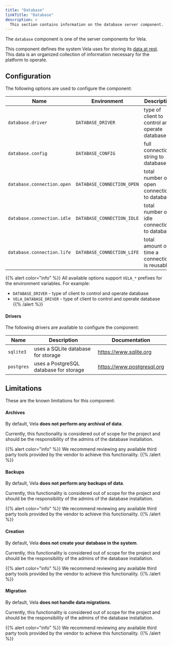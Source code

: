 ```yaml
---
title: "Database"
linkTitle: "Database"
description: >
  This section contains information on the database server component.
---
```


The `database` component is one of the server components for Vela.

This component defines the system Vela uses for storing its [data at rest](https://en.wikipedia.org/wiki/Data_at_rest). This data is an organized collection of information necessary for the platform to operate.

## Configuration

The following options are used to configure the component:

| Name                       | Environment                | Description                                    |
| -------------------------- | -------------------------- | ---------------------------------------------- |
| `database.driver`          | `DATABASE_DRIVER`          | type of client to control and operate database |
| `database.config`          | `DATABASE_CONFIG`          | full connection string to database             |
| `database.connection.open` | `DATABASE_CONNECTION_OPEN` | total number of open connections to database   |
| `database.connection.idle` | `DATABASE_CONNECTION_IDLE` | total number of idle connections to database   |
| `database.connection.life` | `DATABASE_CONNECTION_LIFE` | total amount of time a connection is reusable  |

{{% alert color="info" %}}
All available options support `VELA_*` prefixes for the environment variables. For example:
* `DATABASE_DRIVER` - type of client to control and operate database
* `VELA_DATABASE_DRIVER` - type of client to control and operate database
{{% /alert %}}

#### Drivers

The following drivers are available to configure the component:

| Name       | Description                            | Documentation              |
| ---------- | -------------------------------------- | -------------------------- |
| `sqlite3`  | uses a SQLite database for storage     | https://www.sqlite.org     |
| `postgres` | uses a PostgreSQL database for storage | https://www.postgresql.org |

## Limitations

These are the known limitations for this component:

#### Archives

By default, Vela **does not perform any archival of data**.

Currently, this functionality is considered out of scope for the project and should be the responsibility of the admins of the database installation.

{{% alert color="info" %}}
We recommend reviewing any available third party tools provided by the vendor to achieve this functionality.
{{% /alert %}}

#### Backups

By default, Vela **does not perform any backups of data**.

Currently, this functionality is considered out of scope for the project and should be the responsibility of the admins of the database installation.

{{% alert color="info" %}}
We recommend reviewing any available third party tools provided by the vendor to achieve this functionality.
{{% /alert %}}

#### Creation

By default, Vela **does not create your database in the system**.

Currently, this functionality is considered out of scope for the project and should be the responsibility of the admins of the database installation.

{{% alert color="info" %}}
We recommend reviewing any available third party tools provided by the vendor to achieve this functionality.
{{% /alert %}}

#### Migration

By default, Vela **does not handle data migrations**.

Currently, this functionality is considered out of scope for the project and should be the responsibility of the admins of the database installation.

{{% alert color="info" %}}
We recommend reviewing any available third party tools provided by the vendor to achieve this functionality.
{{% /alert %}}

